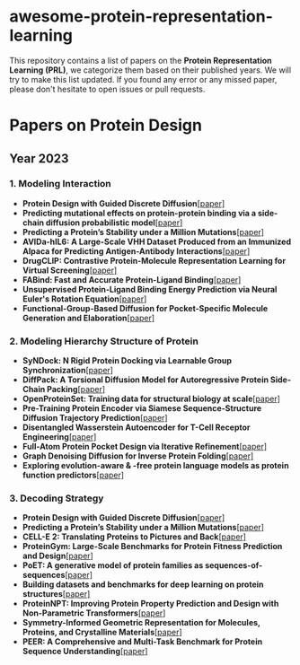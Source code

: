 # awesome-protein-representation-learning

This repository contains a list of papers on the **Protein Representation Learning (PRL)**, we categorize them based on their published years. We will try to make this list updated. If you found any error or any missed paper, please don't hesitate to open issues or pull requests.


# Papers on Protein Design

## Year 2023

### 1. Modeling Interaction

- **Protein Design with Guided Discrete Diffusion**[[paper]](https://arxiv.org/abs/2305.20009)
- **Predicting mutational effects on protein-protein binding via a side-chain diffusion probabilistic model**[[paper]](https://arxiv.org/abs/2310.19849)
- **Predicting a Protein’s Stability under a Million Mutations**[[paper]](https://arxiv.org/pdf/2310.12979)
- **AVIDa-hIL6: A Large-Scale VHH Dataset Produced from an Immunized Alpaca for Predicting Antigen-Antibody Interactions**[[paper]](https://arxiv.org/abs/2306.03329)
- **DrugCLIP: Contrastive Protein-Molecule Representation Learning for Virtual Screening**[[paper]](https://arxiv.org/abs/2310.06367)
- **FABind: Fast and Accurate Protein-Ligand Binding**[[paper]](https://arxiv.org/abs/2310.06763)
- **Unsupervised Protein-Ligand Binding Energy Prediction via Neural Euler's Rotation Equation**[[paper]](https://arxiv.org/abs/2301.10814)
- **Functional-Group-Based Diffusion for Pocket-Specific Molecule Generation and Elaboration**[[paper]](https://arxiv.org/abs/2306.13769)
  

### 2. Modeling Hierarchy Structure of Protein

- **SyNDock: N Rigid Protein Docking via Learnable Group Synchronization**[[paper]](https://arxiv.org/abs/2305.15156)
- **DiffPack: A Torsional Diffusion Model for Autoregressive Protein Side-Chain Packing**[[paper]](https://arxiv.org/abs/2306.01794)
- **OpenProteinSet: Training data for structural biology at scale**[[paper]](https://arxiv.org/abs/2308.05326)
- **Pre-Training Protein Encoder via Siamese Sequence-Structure Diffusion Trajectory Prediction**[[paper]](https://arxiv.org/abs/2301.12068)
- **Disentangled Wasserstein Autoencoder for T-Cell Receptor Engineering**[[paper]](https://arxiv.org/abs/2210.08171)
- **Full-Atom Protein Pocket Design via Iterative Refinement**[[paper]](https://arxiv.org/abs/2310.02553)
- **Graph Denoising Diffusion for Inverse Protein Folding**[[paper]](https://arxiv.org/abs/2306.16819)
- **Exploring evolution-aware & -free protein language models as protein function predictors**[[paper]](https://arxiv.org/abs/2206.06583)
  

### 3. Decoding Strategy

- **Protein Design with Guided Discrete Diffusion**[[paper]](https://arxiv.org/abs/2305.20009)
- **Predicting a Protein’s Stability under a Million Mutations**[[paper]](https://arxiv.org/pdf/2310.12979)
- **CELL-E 2: Translating Proteins to Pictures and Back**[[paper]](https://www.biorxiv.org/content/10.1101/2023.10.05.561066v1)
- **ProteinGym: Large-Scale Benchmarks for Protein Fitness Prediction and Design**[[paper]](https://proceedings.neurips.cc/paper_files/paper/2023/file/cac723e5ff29f65e3fcbb0739ae91bee-Paper-Datasets_and_Benchmarks.pdf)
- **PoET: A generative model of protein families as sequences-of-sequences**[[paper]](https://arxiv.org/abs/2306.06156)
- **Building datasets and benchmarks for deep learning on protein structures**[[paper]](https://openreview.net/pdf?id=27vPcG4vKV)
- **ProteinNPT: Improving Protein Property Prediction and Design with Non-Parametric Transformers**[[paper]](https://openreview.net/forum?id=AwzbQVuDBk)
- **Symmetry-Informed Geometric Representation for Molecules, Proteins, and Crystalline Materials**[[paper]](https://arxiv.org/abs/2306.09375)
- **PEER: A Comprehensive and Multi-Task Benchmark for Protein Sequence Understanding**[[paper]](https://arxiv.org/abs/2206.02096)


